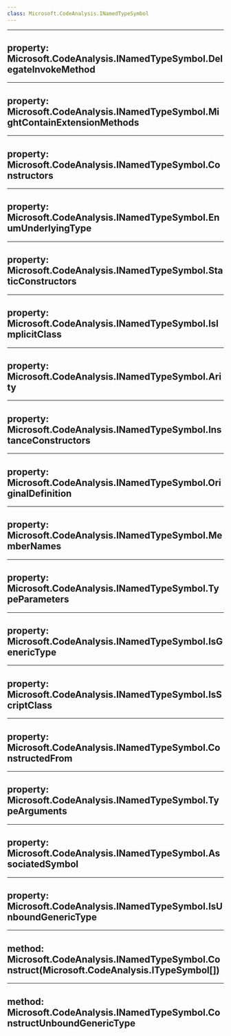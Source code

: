 ```yaml
---
class: Microsoft.CodeAnalysis.INamedTypeSymbol
---
```


---
property: Microsoft.CodeAnalysis.INamedTypeSymbol.DelegateInvokeMethod
---

---
property: Microsoft.CodeAnalysis.INamedTypeSymbol.MightContainExtensionMethods
---

---
property: Microsoft.CodeAnalysis.INamedTypeSymbol.Constructors
---

---
property: Microsoft.CodeAnalysis.INamedTypeSymbol.EnumUnderlyingType
---

---
property: Microsoft.CodeAnalysis.INamedTypeSymbol.StaticConstructors
---

---
property: Microsoft.CodeAnalysis.INamedTypeSymbol.IsImplicitClass
---

---
property: Microsoft.CodeAnalysis.INamedTypeSymbol.Arity
---

---
property: Microsoft.CodeAnalysis.INamedTypeSymbol.InstanceConstructors
---

---
property: Microsoft.CodeAnalysis.INamedTypeSymbol.OriginalDefinition
---

---
property: Microsoft.CodeAnalysis.INamedTypeSymbol.MemberNames
---

---
property: Microsoft.CodeAnalysis.INamedTypeSymbol.TypeParameters
---

---
property: Microsoft.CodeAnalysis.INamedTypeSymbol.IsGenericType
---

---
property: Microsoft.CodeAnalysis.INamedTypeSymbol.IsScriptClass
---

---
property: Microsoft.CodeAnalysis.INamedTypeSymbol.ConstructedFrom
---

---
property: Microsoft.CodeAnalysis.INamedTypeSymbol.TypeArguments
---

---
property: Microsoft.CodeAnalysis.INamedTypeSymbol.AssociatedSymbol
---

---
property: Microsoft.CodeAnalysis.INamedTypeSymbol.IsUnboundGenericType
---

---
method: Microsoft.CodeAnalysis.INamedTypeSymbol.Construct(Microsoft.CodeAnalysis.ITypeSymbol[])
---

---
method: Microsoft.CodeAnalysis.INamedTypeSymbol.ConstructUnboundGenericType
---

